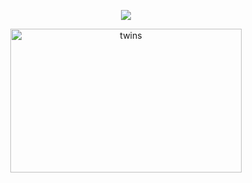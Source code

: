 <div align="center">

![](https://komarev.com/ghpvc/?username=weather-girl&label=dreams&color=9c71d9)

<img width="370" height="230" alt="twins" src="https://github.com/user-attachments/assets/50c4f738-3f7d-40a9-914e-58c561ac36a4" />
</div>
